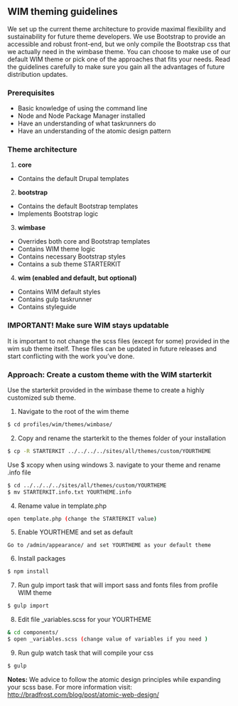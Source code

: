 ## WIM theming guidelines

We set up the current theme architecture to provide maximal flexibility and sustainability for future theme developers. We use Bootstrap to provide an accessible and robust front-end, but we only compile the Bootstrap css that we actually need in the wimbase theme. You can choose to make use of our default WIM theme or pick one of the  approaches that fits your needs. Read the guidelines carefully to make sure you gain all the advantages of future distribution updates.

### Prerequisites
- Basic knowledge of using the command line
- Node and Node Package Manager installed
- Have an understanding of what taskrunners do
- Have an understanding of the atomic design pattern

### Theme architecture
1. **core**
- Contains the default Drupal templates
2. **bootstrap**
- Contains the default Bootstrap templates
- Implements Bootstrap logic
3. **wimbase**
- Overrides both core and Bootstrap templates
- Contains WIM theme logic
- Contains necessary Bootstrap styles
- Contains a sub theme STARTERKIT
4. **wim (enabled and default, but optional)**
- Contains WIM default styles
- Contains gulp taskrunner
- Contains styleguide

### IMPORTANT! Make sure WIM stays updatable
It is important to not change the scss files (except for some) provided in the wim sub theme itself. These files can be updated in future releases and start conflicting with the work you’ve done.


### Approach: Create a custom theme with the WIM starterkit
Use the starterkit provided in the wimbase theme to create a highly customized sub theme.

1. Navigate to the root of the wim theme
```sh
$ cd profiles/wim/themes/wimbase/
```
2. Copy and rename the starterkit to the themes folder of your installation
```sh
$ cp -R STARTERKIT ../../../../sites/all/themes/custom/YOURTHEME
```
Use $ xcopy when using windows
3. navigate to your theme and rename .info file
```sh
$ cd ../../../../sites/all/themes/custom/YOURTHEME
$ mv STARTERKIT.info.txt YOURTHEME.info
```
4. Rename value in template.php
```sh
open template.php (change the STARTERKIT value)
```
5. Enable YOURTHEME and set as default
```
Go to /admin/appearance/ and set YOURTHEME as your default theme
```
6. Install packages
```sh
$ npm install
```
7. Run gulp import task that will import sass and fonts files from profile WIM theme
```sh
$ gulp import
```
8. Edit file _variables.scss for your YOURTHEME
```sh
& cd components/
$ open _variables.scss (change value of variables if you need )
```
9. Run gulp watch task that will compile your css
```sh
$ gulp
```

**Notes:** We advice to follow the atomic design principles while expanding your scss base. For more information visit: http://bradfrost.com/blog/post/atomic-web-design/
